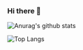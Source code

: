 ### Hi there 👋

![Anurag's github stats](https://github-readme-stats.vercel.app/api?username=JaviDev27&count_private=true&show_icons=true&theme=algolia)

![Top Langs](https://github-readme-stats.vercel.app/api/top-langs/?username=JaviDev27&theme=algolia&layout=compact)

<!--
**JaviDev27/JaviDev27** is a ✨ _special_ ✨ repository because its `README.md` (this file) appears on your GitHub profile.

Here are some ideas to get you started:

- 🔭 I’m currently working on ...
- 🌱 I’m currently learning ...
- 👯 I’m looking to collaborate on ...
- 🤔 I’m looking for help with ...
- 💬 Ask me about ...
- 📫 How to reach me: ...
- 😄 Pronouns: ...
- ⚡ Fun fact: ...
-->
